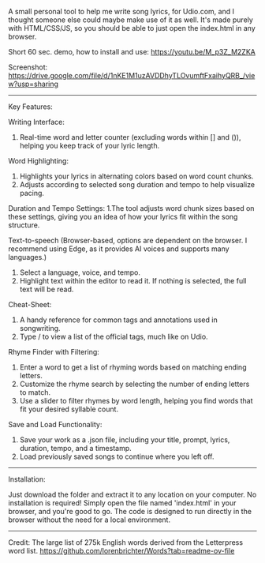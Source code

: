A small personal tool to help me write song lyrics, for Udio.com, and I thought someone else could maybe make use of it as well.
It's made purely with HTML/CSS/JS, so you should be able to just open the index.html in any browser.

Short 60 sec. demo, how to install and use:
https://youtu.be/M_p3Z_M2ZKA

Screenshot:
https://drive.google.com/file/d/1nKE1M1uzAVDDhyTLOvumftFxaihyQRB_/view?usp=sharing

----------

Key Features:

Writing Interface:
1. Real-time word and letter counter (excluding words within [] and ()), helping you keep track of your lyric length.

Word Highlighting:
1. Highlights your lyrics in alternating colors based on word count chunks.
2. Adjusts according to selected song duration and tempo to help visualize pacing.

Duration and Tempo Settings:
1.The tool adjusts word chunk sizes based on these settings, giving you an idea of how your lyrics fit within the song structure.

Text-to-speech (Browser-based, options are dependent on the browser. I recommend using Edge, as it provides AI voices and supports many languages.)
1. Select a language, voice, and tempo.
2. Highlight text within the editor to read it. If nothing is selected, the full text will be read.

Cheat-Sheet:
1. A handy reference for common tags and annotations used in songwriting.
2. Type / to view a list of the official tags, much like on Udio.

Rhyme Finder with Filtering:
1. Enter a word to get a list of rhyming words based on matching ending letters.
2. Customize the rhyme search by selecting the number of ending letters to match.
3. Use a slider to filter rhymes by word length, helping you find words that fit your desired syllable count.

Save and Load Functionality:
1. Save your work as a .json file, including your title, prompt, lyrics, duration, tempo, and a timestamp.
2. Load previously saved songs to continue where you left off.

----------

Installation:

Just download the folder and extract it to any location on your computer. No installation is required! Simply open the file named 'index.html' in your browser, and you're good to go. 
The code is designed to run directly in the browser without the need for a local environment.

----------

Credit:
The large list of 275k English words derived from the Letterpress word list.
https://github.com/lorenbrichter/Words?tab=readme-ov-file
